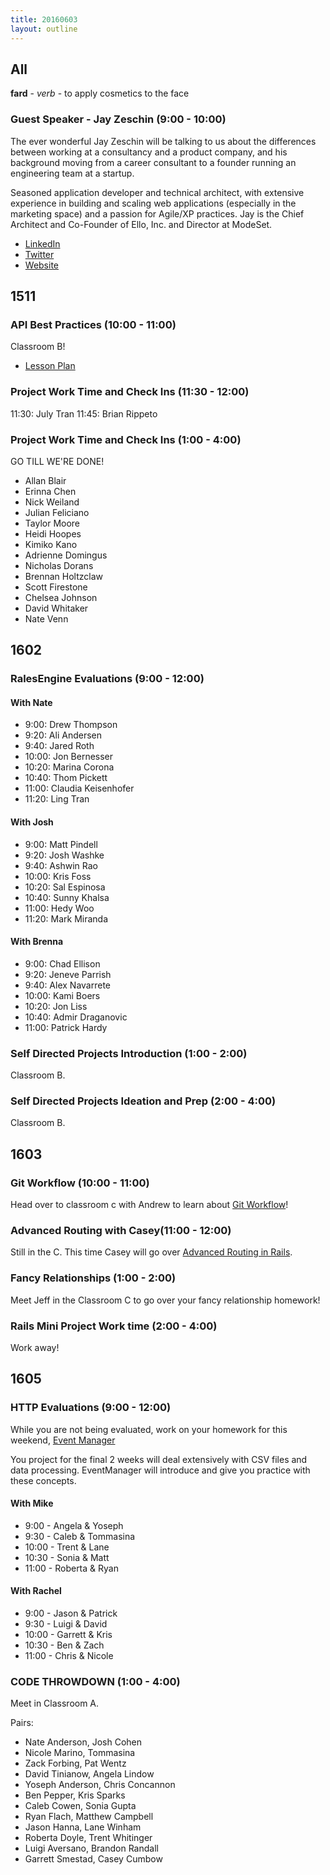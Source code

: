 ```yaml
---
title: 20160603
layout: outline
---
```

## All

**fard** - _verb_ - to apply cosmetics to the face

### Guest Speaker - Jay Zeschin (9:00 - 10:00)

The ever wonderful Jay Zeschin will be talking to us about the differences
between working at a consultancy and a product company, and his background
moving from a career consultant to a founder running an engineering team at a
startup.

Seasoned application developer and technical architect, with extensive
experience in building and scaling web applications (especially in the
marketing space) and a passion for Agile/XP practices. Jay is the Chief
Architect and Co-Founder of Ello, Inc. and Director at ModeSet.

* [LinkedIn](https://www.linkedin.com/in/jay-zeschin-4009055)
* [Twitter](https://twitter.com/jayzes)
* [Website](http://unstuck.zeschin.org/)

## 1511

### API Best Practices (10:00 - 11:00)

Classroom B!

- [Lesson Plan](https://github.com/turingschool/lesson_plans/blob/master/ruby_04-apis_and_scalability/api_best_practices.markdown)

### Project Work Time and Check Ins (11:30 - 12:00)

11:30: July Tran
11:45: Brian Rippeto

### Project Work Time and Check Ins (1:00 - 4:00)

GO TILL WE'RE DONE!

* Allan Blair
* Erinna Chen
* Nick Weiland
* Julian Feliciano
* Taylor Moore
* Heidi Hoopes
* Kimiko Kano
* Adrienne Domingus
* Nicholas Dorans
* Brennan Holtzclaw
* Scott Firestone
* Chelsea Johnson
* David Whitaker
* Nate Venn

## 1602

### RalesEngine Evaluations (9:00 - 12:00)

#### With Nate
  - 9:00: Drew Thompson
  - 9:20: Ali Andersen
  - 9:40: Jared Roth
  - 10:00: Jon Bernesser
  - 10:20: Marina Corona
  - 10:40: Thom Pickett
  - 11:00: Claudia Keisenhofer
  - 11:20: Ling Tran

#### With Josh
  - 9:00: Matt Pindell
  - 9:20: Josh Washke
  - 9:40: Ashwin Rao
  - 10:00: Kris Foss
  - 10:20: Sal Espinosa
  - 10:40: Sunny Khalsa
  - 11:00: Hedy Woo
  - 11:20: Mark Miranda

#### With Brenna
  - 9:00: Chad Ellison
  - 9:20: Jeneve Parrish
  - 9:40: Alex Navarrete
  - 10:00: Kami Boers
  - 10:20: Jon Liss
  - 10:40: Admir Draganovic
  - 11:00: Patrick Hardy

### Self Directed Projects Introduction (1:00 - 2:00)

Classroom B.

### Self Directed Projects Ideation and Prep (2:00 - 4:00)

Classroom B.


## 1603

### Git Workflow (10:00 - 11:00)

Head over to classroom c with Andrew to learn about [Git Workflow](https://github.com/turingschool/lesson_plans/blob/master/ruby_02-web_applications_with_ruby/revisiting-git-workflows-module-2.markdown)!


### Advanced Routing  with Casey(11:00 - 12:00)

Still in the C. This time Casey will go over [Advanced Routing in Rails](https://github.com/turingschool/lesson_plans/blob/master/ruby_02-web_applications_with_ruby/routing_in_rails.markdown).

### Fancy Relationships (1:00 - 2:00)

Meet Jeff in the Classroom C to go over your fancy relationship homework!

### Rails Mini Project Work time (2:00 - 4:00)

Work away!

## 1605

### HTTP Evaluations (9:00 - 12:00)

While you are not being evaluated, work on your homework for this weekend,
[Event Manager](http://tutorials.jumpstartlab.com/projects/eventmanager.html)

You project for the final 2 weeks will deal extensively with CSV files and
data processing. EventManager will introduce and give you practice with these
concepts.

#### With Mike
* 9:00 - Angela & Yoseph
* 9:30 - Caleb & Tommasina
* 10:00 - Trent & Lane
* 10:30 - Sonia & Matt
* 11:00 - Roberta & Ryan

#### With Rachel
* 9:00 - Jason & Patrick
* 9:30 - Luigi & David
* 10:00 - Garrett & Kris
* 10:30 - Ben & Zach
* 11:00 - Chris & Nicole

### CODE THROWDOWN (1:00 - 4:00)

Meet in Classroom A.

Pairs:

* Nate Anderson, Josh Cohen
* Nicole Marino, Tommasina
* Zack Forbing, Pat Wentz
* David Tinianow, Angela Lindow
* Yoseph Anderson, Chris Concannon
* Ben Pepper, Kris Sparks
* Caleb Cowen, Sonia Gupta
* Ryan Flach, Matthew Campbell
* Jason Hanna, Lane Winham
* Roberta Doyle, Trent Whitinger
* Luigi Aversano, Brandon Randall
* Garrett Smestad, Casey Cumbow

